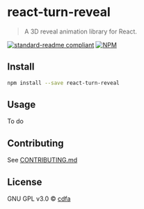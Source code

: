 # react-turn-reveal

> A 3D reveal animation library for React.

[![standard-readme compliant](https://img.shields.io/badge/readme%20style-standard-brightgreen.svg?style=flat-square)](https://github.com/RichardLitt/standard-readme)
[![NPM](https://img.shields.io/npm/v/react-turn-reveal.svg)](https://www.npmjs.com/package/react-turn-reveal)

## Install

```bash
npm install --save react-turn-reveal
```

## Usage

To do

## Contributing

See [CONTRIBUTING.md](./CONTRIBUTING.md)

## License

GNU GPL v3.0 © [cdfa](https://github.com/cdfa)

